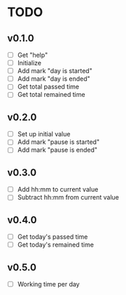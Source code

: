 # TODO

## v0.1.0
- [ ] Get "help"
- [ ] Initialize
- [ ] Add mark "day is started"
- [ ] Add mark "day is ended"
- [ ] Get total passed time
- [ ] Get total remained time

## v0.2.0
- [ ] Set up initial value
- [ ] Add mark "pause is started"
- [ ] Add mark "pause is ended"

## v0.3.0
- [ ] Add hh:mm to current value
- [ ] Subtract hh:mm from current value

## v0.4.0
- [ ] Get today's passed time
- [ ] Get today's remained time

## v0.5.0
- [ ] Working time per day